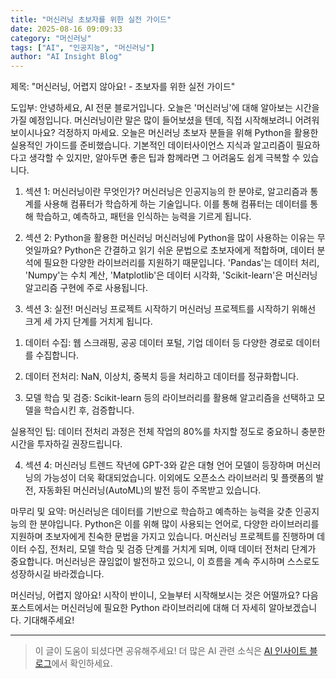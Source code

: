 ```yaml
---
title: "머신러닝 초보자를 위한 실전 가이드"
date: 2025-08-16 09:09:33
category: "머신러닝"
tags: ["AI", "인공지능", "머신러닝"]
author: "AI Insight Blog"
---
```


제목: "머신러닝, 어렵지 않아요! - 초보자를 위한 실전 가이드"

도입부:
안녕하세요, AI 전문 블로거입니다. 오늘은 '머신러닝'에 대해 알아보는 시간을 가질 예정입니다. 머신러닝이란 말은 많이 들어보셨을 텐데, 직접 시작해보려니 어려워 보이시나요? 걱정하지 마세요. 오늘은 머신러닝 초보자 분들을 위해 Python을 활용한 실용적인 가이드를 준비했습니다. 기본적인 데이터사이언스 지식과 알고리즘이 필요하다고 생각할 수 있지만, 알아두면 좋은 팁과 함께라면 그 어려움도 쉽게 극복할 수 있습니다. 

1. 섹션 1: 머신러닝이란 무엇인가?
머신러닝은 인공지능의 한 분야로, 알고리즘과 통계를 사용해 컴퓨터가 학습하게 하는 기술입니다. 이를 통해 컴퓨터는 데이터를 통해 학습하고, 예측하고, 패턴을 인식하는 능력을 기르게 됩니다. 

2. 섹션 2: Python을 활용한 머신러닝
머신러닝에 Python을 많이 사용하는 이유는 무엇일까요? Python은 간결하고 읽기 쉬운 문법으로 초보자에게 적합하며, 데이터 분석에 필요한 다양한 라이브러리를 지원하기 때문입니다. 'Pandas'는 데이터 처리, 'Numpy'는 수치 계산, 'Matplotlib'은 데이터 시각화, 'Scikit-learn'은 머신러닝 알고리즘 구현에 주로 사용됩니다.

3. 섹션 3: 실전! 머신러닝 프로젝트 시작하기
머신러닝 프로젝트를 시작하기 위해선 크게 세 가지 단계를 거치게 됩니다. 

1) 데이터 수집: 웹 스크래핑, 공공 데이터 포털, 기업 데이터 등 다양한 경로로 데이터를 수집합니다. 

2) 데이터 전처리: NaN, 이상치, 중복치 등을 처리하고 데이터를 정규화합니다.

3) 모델 학습 및 검증: Scikit-learn 등의 라이브러리를 활용해 알고리즘을 선택하고 모델을 학습시킨 후, 검증합니다.

실용적인 팁: 데이터 전처리 과정은 전체 작업의 80%를 차지할 정도로 중요하니 충분한 시간을 투자하길 권장드립니다.

4. 섹션 4: 머신러닝 트렌드
작년에 GPT-3와 같은 대형 언어 모델이 등장하며 머신러닝의 가능성이 더욱 확대되었습니다. 이외에도 오픈소스 라이브러리 및 플랫폼의 발전, 자동화된 머신러닝(AutoML)의 발전 등이 주목받고 있습니다.

마무리 및 요약:
머신러닝은 데이터를 기반으로 학습하고 예측하는 능력을 갖춘 인공지능의 한 분야입니다. Python은 이를 위해 많이 사용되는 언어로, 다양한 라이브러리를 지원하며 초보자에게 친숙한 문법을 가지고 있습니다. 머신러닝 프로젝트를 진행하며 데이터 수집, 전처리, 모델 학습 및 검증 단계를 거치게 되며, 이때 데이터 전처리 단계가 중요합니다. 머신러닝은 끊임없이 발전하고 있으니, 이 흐름을 계속 주시하며 스스로도 성장하시길 바라겠습니다. 

머신러닝, 어렵지 않아요! 시작이 반이니, 오늘부터 시작해보시는 것은 어떨까요? 다음 포스트에서는 머신러닝에 필요한 Python 라이브러리에 대해 더 자세히 알아보겠습니다. 기대해주세요!

---

> 이 글이 도움이 되셨다면 공유해주세요! 
> 더 많은 AI 관련 소식은 [AI 인사이트 블로그](https://tonyhwang1004.github.io/ai-insight-blog)에서 확인하세요.
